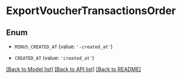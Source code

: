 # ExportVoucherTransactionsOrder


## Enum

* `MINUS_CREATED_AT` (value: `'-created_at'`)

* `CREATED_AT` (value: `'created_at'`)

[[Back to Model list]](../README.md#documentation-for-models) [[Back to API list]](../README.md#documentation-for-api-endpoints) [[Back to README]](../README.md)


